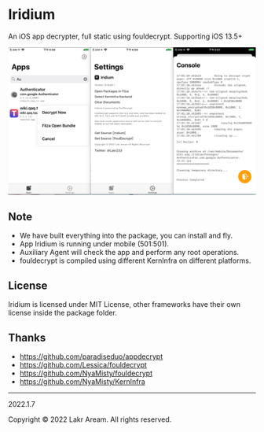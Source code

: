# Iridium

An iOS app decrypter, full static using fouldecrypt. Supporting iOS 13.5+

![Preview](./Workflow/Preview/main.png)

## Note

- We have built everything into the package, you can install and fly.
- App Iridium is running under mobile (501:501).
- Auxiliary Agent will check the app and perform any root operations.
- fouldecrypt is compiled using different KernInfra on different platforms.

## License

Iridium is licensed under MIT License, other frameworks have their own license inside the package folder.

## Thanks

- https://github.com/paradiseduo/appdecrypt
- https://github.com/Lessica/fouldecrypt
- https://github.com/NyaMisty/fouldecrypt
- https://github.com/NyaMisty/KernInfra

---

2022.1.7

Copyright © 2022 Lakr Aream. All rights reserved.